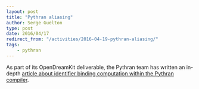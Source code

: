 ```yaml
---
layout: post
title: "Pythran aliasing"
author: Serge Guelton
type: post
date: 2016/04/17
redirect_from: "/activities/2016-04-19-pythran-aliasing/"
tags:
    - pythran
---
```


As part of its OpenDreamKit deliverable, the Pythran team has written an in-depth [article about identifier binding computation within the Pythran compiler](http://serge-sans-paille.github.io/pythran-stories/identifier-binding-computation.html).
